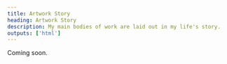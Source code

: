 ```yaml
---
title: Artwork Story
heading: Artwork Story
description: My main bodies of work are laid out in my life's story.
outputs: ['html']
---
```

Coming soon.
<!--
{{< storyvid >}}

While each painting objectively should stand on it's own, my main focus of artworks makes up my life story. There is a continued narrative among each iteration. As a group, they are split into six current sections or "eras", but only five are started. Most work that has not started is already planned out. I know exactly how I want them to look and how I want them to feel. After all, it is my life and memory.

## Index ###

* [Childhood Era (1990 - 2008)](#childhood-era)
* [The Dark Era (2008 - 2011)](#the-dark-era)
* [The Hart's Desire Era (2011 - 2013)](#the-harts-desire-era)
* [Purgatory Era (2014 - 2018)](#purgatory-era)
* [Second Hartbeat Era (2018 - 2020)](#second-hartbeat-era)
* [Escaping Era (2020 - 2023)](#escaping-era)
* [Recovery Era (2024 - present)](#recovery-era)

Follow the story of my life story in these paintings, grouped by their respected eras:

## Childhood Era ##
_1990 - 2008_

It will be several years before I start painting anything in this era. Filled with nostalgia and childhood topics. As well as some other darker topics of childhood.

* **Shower Time** - The scene of my first loss.
* **Too Loud** - A small boy being pummeled violently for being too loud, while playing outside with other children.
* **Black Sheep** - The effects of an abuser can have making a child feel isolated and unloved from the world.
* **Scar** - The story how I received my most haunting scar.
* **Appalachian Forrest** - My safe place as a child.
* **Serenity** - A small boy sits on top of a snowy hill, discovering a peace later used in meditation.


## The Dark Era ##
_2008 - 2011_

A segment of time I have always referred to as the dark part of my life. It was a bleak moment of life, while I was still young in adulthood. Dealing with situations forced on me and my lifetime plans drastically changed several times, with me having to adapt for survival. The era expands on topics of betrayal and anger.

This era focuses on the short amount of time of becoming a young parent, becoming [engaged](/tags/number-one), and facing the loss of both of those topics. It was not a happy time for me.

No current works in this era that are planned have been painted. Future titles of this era will include:
  * **Unexpected**
  * **Unfaithful** - Painting 2 of 3 of [The Dark Trio](/collections/the-dark-trio),
  * **Electrifying**

## The Hart's Desire Era ##
_2011 - 2013_

This era starts with meeting my [second fiancee](/tags/number-two). Following the relationship as it builds, as we both grow together. Herself dragging me out of my previous "Dark Era” with loving support and to guiding me to become the man I am now, living life the best I can make of it. The era expands of topics of love, loss, and the beginnings of trauma.

No current works in this era are completed yet. I'm still preparing myself for it. This era is both the most amazing point of my life and the most devastating to me.

Future titles of this era will include:

  * **Show Me What I'm Looking For** - Painting 3 of 3 of [The Dark Trio](/collections/the-dark-trio).
  * **Shared Words** - A couple sits together in front of a Monet.
  * **Hot Spring** - A romantic scene.
  * **Adopting Izzy** - The day my family grew one more.
  * **By My Side** - Walking with Izzy through the hills again.
  * **Expecting** - "We're going to need more bedrooms, after all."
  * **Carol of the Bells** - Holiday excitement of buying something special.
  * **Ring** _(December 20th, 2013)_ - "Ben, get here as soon as possible."
  * **Goodbye** _(December 20th, 2013)_ - One final goodbye and embrace.
  * **Broken** _(December 21st, 2013. 2:00AM)_ - The first time Izzy laid her head on my lap.

## Purgatory Era ##
_2014 - 2018_

After the night of my life's [largest loss](/tags/number-two), this era begins. This era is mainly uneventful, myself living in emotional purgatory and suppression. Six years of living through the effects of devastating trauma. The era expands on topics of living life on autopilot, and being passive to the atrocities occurring around one's self.

No current works in this era have been completed yet.

Future titles of this era will include:
  * **Straight to Voicemail** - Sometimes it's comforting hearing their voice again.
  * **Violence** - A friend, grieving the loss of his sister and in a drug induced episode, stabs me in my right shoulder.
  * **Decembers** - I hate Decembers.
  * **Office Christmas Party** - Me holding a keg as my friend does a keg stand in jean cut-off short-shorts.
  * **Shepard** - Izzy returns, herding sheep.
  * **Enablement** - Friends supporting bad habits.
  * **Lapels and Pens** - My bespoke suits and gold-nibbed Mont Blanc.
  * **Predator** - Something evil lurks in the shadows, stalking it's prey.
  * **Summer Shandy** _2018_ - A [strange guest](/tags/number-five) shows up at my door with a six pack of Summer Shandy Ale.

## Second Hartbeat Era ##
_2018 - 2020_

This era follows the events that took place that lead me to seek healing my traumas. It follows my journey to finally start to break free of traumatic emotional suppression, and coming back to who I was once again. The era expands on topics of vulnerability, love, betrayal, deceit, and overwhelming confrontation to previously suppressed emotions.

The paintings are intentionally mute of color and dark in this era, and saturation and lightness starts to be introduced as the series progress, as the willingness to live life comes back to me. The series will end in explosions of vibrant color.

{{< row-start >}}
    {{< preview col="2" painting="/artwork/hallelujah/" >}}
    {{< preview col="2" painting="/artwork/dying-in-a-snowfall/" >}}
    {{< preview col="2" painting="/artwork/final-embrace/" >}}
    {{< preview col="2" painting="/artwork/in-the-dark/" >}}
{{< row-end >}}

More context in this era will be expanded on when The Hart's Desire era paintings are completed.

Future titles of this era will include:

  * **People Watching** - A past-time. Sometimes with [good company](/tags/number-five).
  * **You Took Care of Me** - Chariot with leather seats awaits.
  * **Red Purse** - My 29th birthday dinner with friends.
  * **Last Call** _(December 21st, 2019)_ - A final round of drinks with friends, before someone unknowingly halts my plans.
  * **The Dam Cracks** _(December 24th, 2019)_ - A surrealism explosion of emotions being unleashed.
  * **In To The Woods** _([February 26th, 2020](/collections/feb-26))_ - A man walking in to the woods at sunset.
  * **Busy** - A [woman](/tags/number-seven) sits at a table, passed out from drugs.
  * **The Trek Begins** - From 262lbs, down to 158lbs...

## Escaping Era ##
_2020 - 2023_

This era follows me trying to escape the painful memories of my home and seek out peace. Running into difficulties that would lead me back to art while being stuck in a near frozen and frozen hellhole. The era expands over a lot of topics of wanderlust, regret, and shifting through the consequences of loss.

The paintings in this era are meant to be vibrant and colorful, as I am finally alive again, after breaking free of traumatic emotional suppression.

{{< row-start >}}
    {{< preview col="2" painting="/artwork/one-last-walk-with-izzy/" >}}
    {{< preview col="2" painting="/artwork/corporate-contempt/" >}}
    {{< preview col="2" painting="/artwork/fruitcake-delivery/" >}}
    {{< preview col="2" painting="/artwork/circus-act/" >}}
    {{< preview col="2" painting="/artwork/defeat/" >}}
{{< row-end >}}

More context in this era will be expanded on when The Hart's Desire era paintings are completed.

Future titles of this era will include:

  * **Audrey** - Thinking back what could have been my daughter.
  * **Veganism** - I'm not a fan of delusional behavior.
  * **Boujee** - A man in a suit confronts a pool boy.
  * **Little Reminders** - Sometimes something as simple as forgotten hair pin can be a reminder.
  * **Little Pink Bow** - A little gift box or a smoking gun?
  * **Fear or Spite** - A [woman](/tags/number-five) screams in fear, pointing to a clown at the circus.
  * **Clown in a Two Piece** - A prosector in clown makeup gives a closing statement.
  * **Unfunny Joke** - A judge wearing a red clown nose, makes a bias and spiteful decision.
  * **Imprisoned** - A depressed clown sits in jail.


## Recovery Era ##
_2024 - present_

This era follows dealing with the fallout of the previous events and is when I would begin painting as a necessity. Seeking only a life of being content and peace. The era expands on a lot of topics of peacefulness, being content, and appreciating the little moments.

The colorfulness is a little more dull, but still present in this era, to reflect the rolling theme.

{{< row-start >}}
    {{< preview col="2" painting="/artwork/the-artists-assistant/" >}}
    {{< preview col="2" painting="/artwork/okay-now/" >}}
    {{< preview col="2" painting="/artwork/avalanche-lilies/" >}}
{{< row-end >}}

Future titles of this era will include:

  * **Rehabilitated** - A clown sits on the sidewalk, unable to return to the circus.
  * **Honeydew Trash** - A dog eats a cantaloupe from the garbage in an ally.
  * **Marcus** - Run, my son.
  * **Dove** - A man drags on a cigarette, staring at a [pigeon](/tags/number-thirty-seven) under a street light.
  * **Young Man In A Room** - Self Portrait
  * **Witnessing Escape** - An aging man sits at the window, staring out into the snowy landscape.
  * **Drifting** - A self portrait of me laying in a field of grass.
  * **Pike Cabin** - A landscape.
  * **John Wayne** - An old man sits in a walker with his cowboy hat on, looking out in to the sunset.
  * **Silver Ballet** - An old woman dancing ballet.
  * **Leather Shoes** - Sometimes you step in dog shit with your nice pair of dress shoes, and you just have to fling it off.
  * **Antoinette** - A crack at the state of current modern art.
  * **Plus One** - 🥰
-->